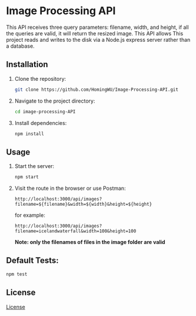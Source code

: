 # Image Processing API
This API receives three query parameters: filename, width, and height, if all the queries are valid, it will return the resized image. This API allows This project reads and writes to the disk via a Node.js express server rather than a database.

## Installation
1. Clone the repository:
   ```bash
   git clone https://github.com/HomingWU/Image-Processing-API.git
   ```
2. Navigate to the project directory:
   ```bash
   cd image-processing-API
   ```
3. Install dependencies:
   ```bash
   npm install
   ```
## Usage
1. Start the server:
   ```bash
   npm start
   ```
2. Visit the route in the browser or use Postman:
   ```
   http://localhost:3000/api/images?filename=${filename}&width=${width}&height=${height}
   ```
   for example:
   ```
   http://localhost:3000/api/images?filename=icelandwaterfall&width=100&height=100
   ```
   **Note: only the filenames of files in the image folder are valid**
## Default Tests:
```bash
npm test
```
## License

[License](LICENSE.txt)
